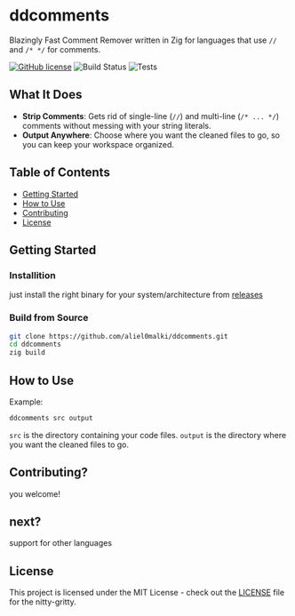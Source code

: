# ddcomments
Blazingly Fast Comment Remover written in Zig for languages that use `//` and `/* */` for comments.

[![GitHub license](https://img.shields.io/badge/license-MIT-brightgreen.svg)](https://github.com/aliel0malki/ddcomments/blob/main/LICENSE)
![Build Status](https://github.com/aliel0malki/ddcomments/actions/workflows/release.yml/badge.svg?branch=main)
![Tests](https://github.com/aliel0malki/ddcomments/actions/workflows/tests.yml/badge.svg?branch=main)

## What It Does

- **Strip Comments**: Gets rid of single-line (`//`) and multi-line (`/* ... */`) comments without messing with your string literals.
- **Output Anywhere**: Choose where you want the cleaned files to go, so you can keep your workspace organized.

## Table of Contents
- [Getting Started](#getting-started)
- [How to Use](#how-to-use)
- [Contributing](#contributing)
- [License](#license)

## Getting Started

### Installition
just install the right binary for your system/architecture from [releases](https://github.com/aliel0malki/ddcomments/releases)


### Build from Source

```bash
git clone https://github.com/aliel0malki/ddcomments.git
cd ddcomments
zig build
```

## How to Use

Example:

```bash
ddcomments src output
```

`src` is the directory containing your code files.
`output` is the directory where you want the cleaned files to go.

## Contributing?
you welcome!

## next?
support for other languages

## License
This project is licensed under the MIT License - check out the [LICENSE](LICENSE) file for the nitty-gritty.
